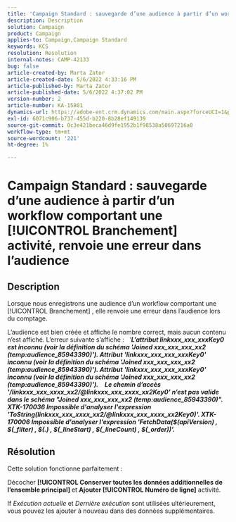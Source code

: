```yaml
---
title: 'Campaign Standard : sauvegarde d’une audience à partir d’un workflow comportant une [!UICONTROL Branchement] activité, renvoie une erreur dans l’audience'
description: Description
solution: Campaign
product: Campaign
applies-to: Campaign,Campaign Standard
keywords: KCS
resolution: Resolution
internal-notes: CAMP-42133
bug: false
article-created-by: Marta Zator
article-created-date: 5/6/2022 4:33:16 PM
article-published-by: Marta Zator
article-published-date: 5/6/2022 4:37:02 PM
version-number: 2
article-number: KA-15801
dynamics-url: https://adobe-ent.crm.dynamics.com/main.aspx?forceUCI=1&pagetype=entityrecord&etn=knowledgearticle&id=286a3538-5acd-ec11-a7b5-6045bd00dbbc
exl-id: 6071c906-b737-455d-b220-8b28ef149139
source-git-commit: 0c3e421beca46d9fe1952b1f98538a50697216a0
workflow-type: tm+mt
source-wordcount: '221'
ht-degree: 1%

---
```


# Campaign Standard : sauvegarde d’une audience à partir d’un workflow comportant une [!UICONTROL Branchement] activité, renvoie une erreur dans l’audience

## Description


Lorsque nous enregistrons une audience d’un workflow comportant une [!UICONTROL Branchement] , elle renvoie une erreur dans l’audience lors du comptage.

L’audience est bien créée et affiche le nombre correct, mais aucun contenu n’est affiché. L’erreur suivante s’affiche :
 
*&#39;<b>L’attribut linkxxx_xxx_xxxKey0 est inconnu (voir la définition du schéma &#39;Joined xxx_xxx_xxx_xx2 (temp:audience_85943390)&#39;). Attribut &#39;linkxxx_xxx_xxx_xxxKey0&#39; inconnu (voir la définition du schéma &#39;Joined xxx_xxx_xxx_xx2 (temp:audience_85943390)&#39;). Attribut &#39;linkxxx_xxx_xxx_xxxKey0&#39; inconnu (voir la définition du schéma &#39;Joined xxx_xxx_xxx_xx2 (temp:audience_85943390)&#39;).</b>*
 <b>__</b> 
<b>*Le chemin d’accès &#39;/linkxxx_xxx_xxxx_xx2/@linkxxx_xxx_xxxx_xx2Key0&#39; n’est pas valide dans le schéma &quot;Joined xxx_xxx_xxx_xx2 (temp:audience_85943390)&quot;.</b>*
 <b>__</b> 
<b>*XTK-170036 Impossible d&#39;analyser l&#39;expression &#39;ToString(linkxxx_xxx_xxxx_xx2/@linkxxx_xxx_xxxx_xx2Key0)&#39;. XTK-170006 Impossible d&#39;analyser l&#39;expression &#39;FetchData($(apiVersion) , $(_filter) , $(.) , $(_lineStart) , $(_lineCount) , $(_order))&#39;.</b>*


## Résolution


Cette solution fonctionne parfaitement :

Décocher <b>[!UICONTROL Conserver toutes les données additionnelles de l’ensemble principal] </b>et <b>Ajouter [!UICONTROL Numéro de ligne]</b> activité.

If *Exécution actuelle* et *Dernière exécution* sont utilisées ultérieurement, vous pouvez les ajouter à nouveau dans des données supplémentaires.
